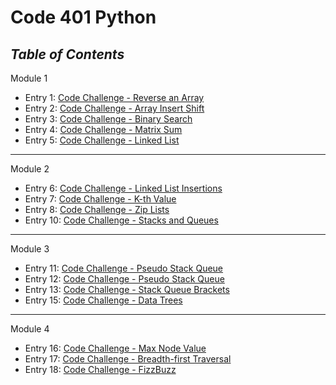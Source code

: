 # Code 401 Python

## *Table of Contents*

Module 1

- Entry 1: [Code Challenge - Reverse an Array](https://bradley-hower.github.io/data-structures-and-algorithms/python/assignments/class-01)
- Entry 2: [Code Challenge - Array Insert Shift](https://bradley-hower.github.io/data-structures-and-algorithms/python/assignments/class-02)
- Entry 3: [Code Challenge - Binary Search](https://bradley-hower.github.io/data-structures-and-algorithms/python/assignments/class-03)
- Entry 4: [Code Challenge - Matrix Sum](https://bradley-hower.github.io/data-structures-and-algorithms/python/assignments/class-04)
- Entry 5: [Code Challenge - Linked List](https://bradley-hower.github.io/data-structures-and-algorithms/python/assignments/class-05)

---
Module 2

- Entry 6: [Code Challenge - Linked List Insertions](https://bradley-hower.github.io/data-structures-and-algorithms/python/assignments/class-06)
- Entry 7: [Code Challenge - K-th Value](https://bradley-hower.github.io/data-structures-and-algorithms/python/assignments/class-07)
- Entry 8: [Code Challenge - Zip Lists](https://bradley-hower.github.io/data-structures-and-algorithms/python/assignments/class-08)
- Entry 10: [Code Challenge - Stacks and Queues](https://bradley-hower.github.io/data-structures-and-algorithms/python/assignments/class-10)

---
Module 3

- Entry 11: [Code Challenge - Pseudo Stack Queue](https://bradley-hower.github.io/data-structures-and-algorithms/python/assignments/class-11)
- Entry 12: [Code Challenge - Pseudo Stack Queue](https://bradley-hower.github.io/data-structures-and-algorithms/python/assignments/class-12)
- Entry 13: [Code Challenge - Stack Queue Brackets](https://bradley-hower.github.io/data-structures-and-algorithms/python/assignments/class-13)
- Entry 15: [Code Challenge - Data Trees](https://bradley-hower.github.io/data-structures-and-algorithms/python/assignments/class-15)

---
Module 4

- Entry 16: [Code Challenge - Max Node Value](https://bradley-hower.github.io/data-structures-and-algorithms/python/assignments/class-16)
- Entry 17: [Code Challenge - Breadth-first Traversal](https://bradley-hower.github.io/data-structures-and-algorithms/python/assignments/class-17)
- Entry 18: [Code Challenge - FizzBuzz](https://bradley-hower.github.io/data-structures-and-algorithms/python/assignments/class-18)
